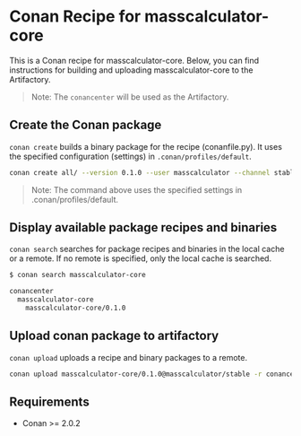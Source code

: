 # Conan Recipe for masscalculator-core

This is a Conan recipe for masscalculator-core. Below, you can find instructions for building and uploading masscalculator-core to the Artifactory.

> Note: The `conancenter` will be used as the Artifactory.

## Create the Conan package

`conan create` builds a binary package for the recipe (conanfile.py). It uses the specified configuration (settings) in `.conan/profiles/default`.

```bash
conan create all/ --version 0.1.0 --user masscalculator --channel stable --build missing
```

> Note: The command above uses the specified settings in .conan/profiles/default.

## Display available package recipes and binaries

`conan search` searches for package recipes and binaries in the local cache or a remote. If no remote is specified, only the local cache is searched.

```bash
$ conan search masscalculator-core

conancenter
  masscalculator-core
    masscalculator-core/0.1.0
```

## Upload conan package to artifactory

`conan upload` uploads a recipe and binary packages to a remote.

```bash
conan upload masscalculator-core/0.1.0@masscalculator/stable -r conancenter
```

## Requirements

- Conan >= 2.0.2
